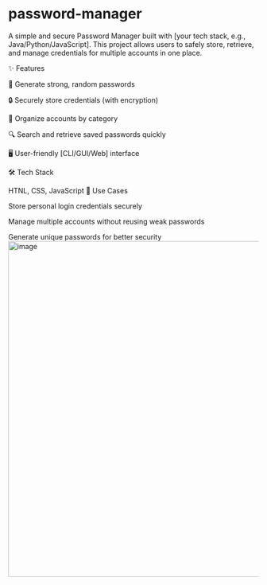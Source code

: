 # password-manager
A simple and secure Password Manager built with [your tech stack, e.g., Java/Python/JavaScript].
This project allows users to safely store, retrieve, and manage credentials for multiple accounts in one place.

✨ Features

🔑 Generate strong, random passwords

🔒 Securely store credentials (with encryption)

📂 Organize accounts by category

🔍 Search and retrieve saved passwords quickly

🖥️ User-friendly [CLI/GUI/Web] interface

🛠️ Tech Stack

HTNL, CSS, JavaScript
📌 Use Cases

Store personal login credentials securely

Manage multiple accounts without reusing weak passwords

Generate unique passwords for better security
<img width="842" height="675" alt="image" src="https://github.com/user-attachments/assets/28bb9133-0762-4d8b-bf71-3787c995bbe1" />

